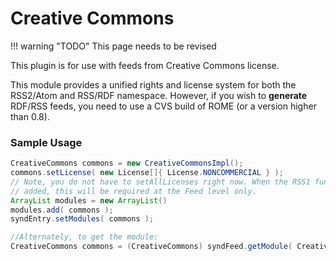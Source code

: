 # Creative Commons

!!! warning "TODO"
    This page needs to be revised

This plugin is for use with feeds from Creative Commons license.

This module provides a unified rights and license system for both the RSS2/Atom
and RSS/RDF namespace. However, if you wish to **generate** RDF/RSS feeds, you
need to use a CVS build of ROME (or a version higher than 0.8).

### Sample Usage

```java
CreativeCommons commons = new CreativeCommonsImpl();
commons.setLicense( new License[]{ License.NONCOMMERCIAL } );
// Note, you do not have to setAllLicenses right now. When the RSS1 functionality is
// added, this will be required at the Feed level only.
ArrayList modules = new ArrayList()
modules.add( commons );
syndEntry.setModules( commons );

//Alternately, to get the module:
CreativeCommons commons = (CreativeCommons) syndFeed.getModule( CreativeCommons.URI );
```
